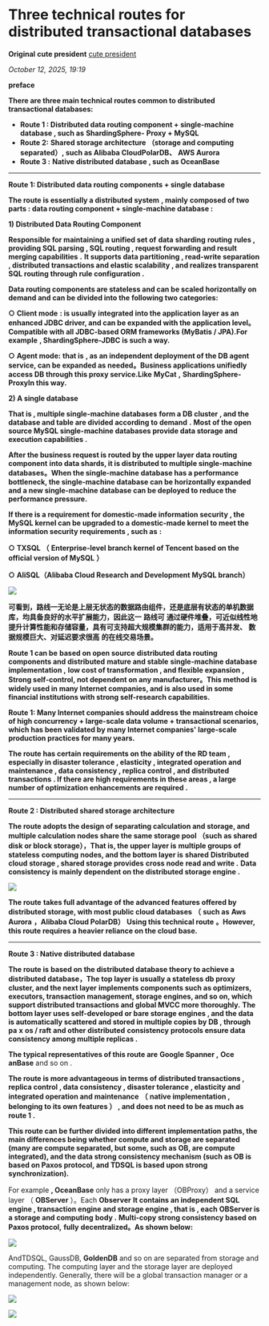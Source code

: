 # Three technical routes for distributed transactional databases

**Original** **cute president** [cute president](javascript:void(0);)

 *October 12, 2025, 19:19*

**preface**

**There are three main technical routes common to distributed transactional databases:**

* **Route 1 : Distributed data routing component + single-machine database , such as** **ShardingSphere-** **Proxy + MySQL**
* **Route 2:** **Shared storage architecture （storage and computing separated）, such as Alibaba CloudPolarDB、** **AWS Aurora**
* **Route 3 :** **Native distributed database , such as OceanBase**

---

**Route 1: Distributed data routing components + single database**

**The route is essentially a distributed system** **, mainly** **composed of two parts : data routing component + single-machine database :**

**1) Distributed Data Routing Component**

**Responsible for maintaining a unified set of** **data** **sharding** **routing** **rules , providing SQL parsing , SQL routing , request forwarding and result merging capabilities** **.** **It supports data partitioning , read-write separation , distributed transactions and elastic scalability , and realizes transparent SQL routing through rule configuration .**

**Data routing components are stateless and can be scaled horizontally on demand and can be divided into the following two categories:**

**○**  **Client mode** **: is usually** **integrated into the application layer as an enhanced JDBC driver, and can be expanded with the application level。Compatible with all JDBC-based ORM frameworks (MyBatis / JPA).For example** **, ShardingSphere-JDBC is such a way.**

**○**  **Agent mode:** **that is** **, as an independent deployment of the DB agent service, can be expanded as needed。Business applications unifiedly access DB through this proxy service.Like** **MyCat** **,** **ShardingSphere-** **ProxyIn this way.**

**2) A single database**

**That is , multiple single-machine databases** **form a DB cluster , and the database and table are divided according to demand** **.** **Most of the open source MySQL single-machine databases provide data storage and execution capabilities .**

**After the business request is routed by the upper layer data routing component** **into data shards, it is distributed to multiple single-machine databases。When the single-machine database has a performance bottleneck, the single-machine database can be horizontally expanded and a new single-machine database can be deployed to reduce the performance pressure.**

**If there is a requirement for domestic-made information security , the MySQL kernel can be upgraded to a domestic-made kernel to meet the information security requirements , such as** **:**

**○**  **TXSQL （** **Enterprise-level branch kernel of Tencent based on the official version of MySQL** **）**

**○**  **AliSQL（Alibaba Cloud Research and Development MySQL branch）**

![](https://mmbiz.qpic.cn/mmbiz_png/XNkyxpRH73BqV1ialEWWKaW9U0Wbu0saoam56MZnGkwxcyavkU5hq11EibskI84TRF4SHZ9QD8maCXIiaCXMRr3ug/640?wx_fmt=png&watermark=1)

**可看到，路线一无论是上层无状态的数据路由组件，还是底层有状态的单机数据库，均具备良好的水平扩展能力，因此这一** **路线可** **通过硬件堆叠，可近似线性地提升计算性能和存储容量，具有可支持超大规模集群的能力，适用于高并发、** **数据规模巨大、对延迟要求很高** **的在线交易场景。**

**Route 1 can be** **based on open source** **distributed data routing components and distributed** **mature and stable** **single-machine database implementation ,** **low cost of transformation , and flexible expansion ,** **Strong self-control, not dependent on any manufacturer。This method is widely used in many Internet companies, and is also used in some financial institutions with strong self-research capabilities.**

**Route 1: Many Internet companies should address the mainstream choice of high concurrency + large-scale data volume + transactional scenarios, which has been validated by many Internet companies' large-scale production practices for many years.**

**The route has certain requirements on the ability of the RD team , especially in disaster tolerance , elasticity , integrated operation and maintenance , data consistency , replica control , and distributed transactions** **. If there are high requirements in these areas , a large number of optimization enhancements are required .**

---

**Route 2 **:** **Distributed shared storage architecture****

**The route adopts the design of separating calculation and storage, and multiple calculation nodes share the same storage pool （such as shared disk or block storage），That is, the upper layer is** **multiple groups** **of stateless** **computing** **nodes, and the bottom layer is** **shared** **Distributed cloud storage , shared storage provides** **cross node** **read and write .** **Data consistency is mainly dependent on the distributed storage engine .**

![](https://mmbiz.qpic.cn/mmbiz_png/XNkyxpRH73BqV1ialEWWKaW9U0Wbu0saoQedeJVOUIQFfzP1vPlgdR9v5X8iaUcW0c0dfpRZUxict1LTz3fXfFdOw/640?wx_fmt=png&watermark=1)

**The route** **takes full advantage of the advanced features offered by distributed storage, with most public cloud databases** **（** **such as** **Aws Aurora** **，Alibaba Cloud PolarDB）** **Using this technical route** **。However, this route requires a heavier reliance on the cloud base.**

---

**Route 3 **: Native** **distributed database****

**The route is** **based on the distributed database theory to achieve a distributed database，The top layer is usually a stateless db proxy cluster, and the next layer** **implements components such as optimizers, executors, transaction management, storage engines, and so on, which support distributed transactions and global MVCC more thoroughly.** **The bottom layer uses self-developed or bare storage engines , and the data is automatically scattered and stored in multiple copies by DB , through** **pa** **x** **os / raft** **and other distributed** **consistency** **protocols ensure data consistency among multiple replicas .**

**The typical representatives of this route are** **Google Spanner ,** **Oce** **anBase** and so on .

**The route is more advantageous in terms of distributed transactions , replica control , data consistency , disaster tolerance , elasticity and integrated operation and maintenance** **（** **native implementation ,** **belonging to its own features ） , and does not need to be as much as route 1 .**

**This route can be further divided into different implementation paths, the main differences being whether compute and storage are separated (many are compute separated, but some, such as OB, are compute integrated), and the data strong consistency mechanism (such as OB is based on Paxos protocol, and TDSQL is based upon strong synchronization).**

For example **, OceanBase** only has a proxy layer （OBProxy） and a service layer （ **OBServer** ）。Each **Observer** **It contains an independent SQL engine , transaction engine and storage engine , that is , each** **OBServer is a storage and computing** **body .** **Multi-copy strong consistency based on Paxos protocol,** **fully** **decentralized。As shown below:**

![](https://mmbiz.qpic.cn/mmbiz_png/XNkyxpRH73BqV1ialEWWKaW9U0Wbu0saoYf1yEtwdkR90niak2uOFZdSwJHUicu5wqB6uRAr4Blyn8MGpTb3npiabg/640?wx_fmt=png&watermark=1)

AndTDSQL, GaussDB, **GoldenDB** and so on are separated from storage and computing. The computing layer and the storage layer are deployed independently. Generally, there will be a global transaction manager or a management node, as shown below:

![](https://mmbiz.qpic.cn/mmbiz_png/XNkyxpRH73BqV1ialEWWKaW9U0Wbu0saob9n6ZGVl1ktFFv3XicJQLAX8HeUYibaSMTwq3yPDGazl0M1264kxoJ1w/640?wx_fmt=png&watermark=1)

![](https://mmbiz.qpic.cn/mmbiz_png/XNkyxpRH73BqV1ialEWWKaW9U0Wbu0saoFPsZgyicmM8PNMia1IlU85IUTpXe09icyII2aCl0L87ZibN1DHvViaIeRNg/640?wx_fmt=png&watermark=1)
